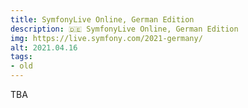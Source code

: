 ```yaml
---
title: SymfonyLive Online, German Edition
description: 🇩🇪 SymfonyLive Online, German Edition
img: https://live.symfony.com/2021-germany/
alt: 2021.04.16
tags:
- old
---
```

TBA
